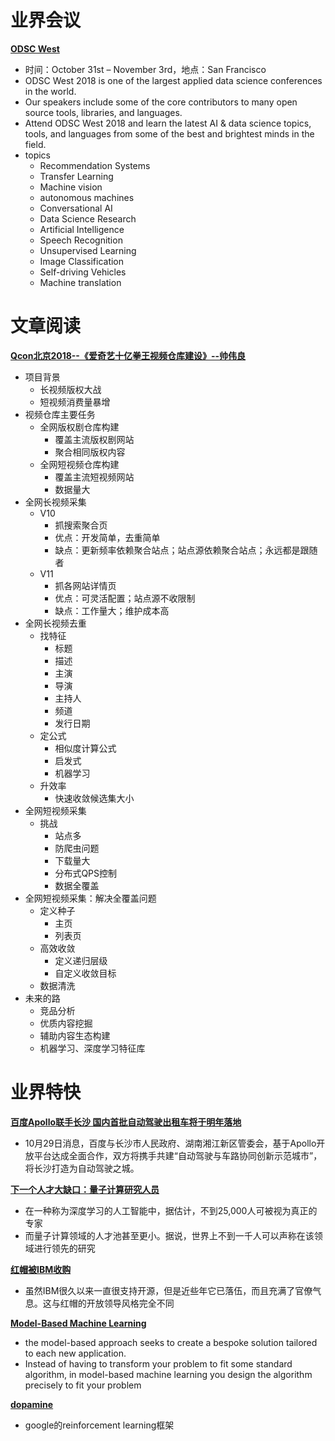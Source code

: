 ﻿# 业界会议

[**ODSC West**](https://odsc.com/california)
* 时间：October 31st – November 3rd，地点：San Francisco
* ODSC West 2018 is one of the largest applied data science conferences in the world. 
* Our speakers include some of the core contributors to many open source tools, libraries, and languages.
* Attend ODSC West 2018 and learn the latest AI & data science topics, tools, and languages from some of the best and brightest minds in the field.
* topics
   * Recommendation Systems
   * Transfer Learning
   * Machine vision
   * autonomous machines
   * Conversational AI
   * Data Science Research
   * Artificial Intelligence
   * Speech Recognition
   * Unsupervised Learning
   * Image Classification
   * Self-driving Vehicles
   * Machine translation


# 文章阅读


[**Qcon北京2018--《爱奇艺十亿拳王视频仓库建设》--帅伟良**](https://ppt.geekbang.org/list/qconbj2018)
* 项目背景
   * 长视频版权大战
   * 短视频消费量暴增
* 视频仓库主要任务
   * 全网版权剧仓库构建
      * 覆盖主流版权剧网站
      * 聚合相同版权内容
   * 全网短视频仓库构建
      * 覆盖主流短视频网站
      * 数据量大
* 全网长视频采集
   * V10
      * 抓搜索聚合页
      * 优点：开发简单，去重简单
      * 缺点：更新频率依赖聚合站点；站点源依赖聚合站点；永远都是跟随者
   * V11
      * 抓各网站详情页
      * 优点：可灵活配置；站点源不收限制
      * 缺点：工作量大；维护成本高
* 全网长视频去重
   * 找特征
      * 标题
      * 描述
      * 主演
      * 导演
      * 主持人
      * 频道
      * 发行日期
   * 定公式
      * 相似度计算公式
      * 启发式
      * 机器学习
   * 升效率
      * 快速收敛候选集大小
* 全网短视频采集
   * 挑战
      * 站点多
      * 防爬虫问题
      * 下载量大
      * 分布式QPS控制
      * 数据全覆盖
* 全网短视频采集：解决全覆盖问题
   * 定义种子
      * 主页
      * 列表页
   * 高效收敛
      * 定义递归层级
      * 自定义收敛目标
   * 数据清洗
* 未来的路
   * 竞品分析
   * 优质内容挖掘
   * 辅助内容生态构建
   * 机器学习、深度学习特征库


# 业界特快


[**百度Apollo联手长沙 国内首批自动驾驶出租车将于明年落地**](http://tech.ifeng.com/a/20181029/45202929_0.shtml)
* 10月29日消息，百度与长沙市人民政府、湖南湘江新区管委会，基于Apollo开放平台达成全面合作，双方将携手共建“自动驾驶与车路协同创新示范城市”，将长沙打造为自动驾驶之城。


[**下一个人才大缺口：量子计算研究人员**](https://36kr.com/p/5159005.html?ktm_source=feed)
* 在一种称为深度学习的人工智能中，据估计，不到25,000人可被视为真正的专家
* 而量子计算领域的人才池甚至更小。据说，世界上不到一千人可以声称在该领域进行领先的研究


[**红帽被IBM收购**](http://tech.qq.com/a/20181029/009518.htm)
* 虽然IBM很久以来一直很支持开源，但是近些年它已落伍，而且充满了官僚气息。这与红帽的开放领导风格完全不同


[**Model-Based Machine Learning**](http://mbmlbook.com/toc.html)
* the model-based approach seeks to create a bespoke solution tailored to each new application. 
* Instead of having to transform your problem to fit some standard algorithm, in model-based machine learning you design the algorithm precisely to fit your problem


[**dopamine**](https://github.com/google/dopamine) 
* google的reinforcement learning框架
